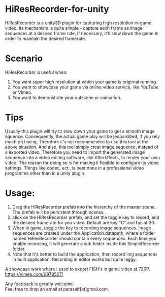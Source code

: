 HiResRecorder-for-unity
=======================

HiResRecorder is a unity3D plugin for capturing high resolution in-game video.
Its mechanism is quite simple - capture each frame as image sequences at a desired frame rate, if necessary, it'll slow down the game in order to maintain the desired framerate.

# Scenario
HiResRecorder is useful when:<br />
1. You want super high resolution at which your game is origirnal running.<br />
2. You want to showcase your game via online video service, like YouTube or Vimeo.<br />
3. You want to demonstrate your cutscene or animation.<br />

# Tips

Usually this plugin will try to slow down your game to get a smooth image squence. Consequently, the actual game play will be jeopardized, if you rely much on timing. Therefore it's not recommended to use this tool at the above situation. And also, this tool simply creat image sequence, instead of a exported video. Therefore you need to import the generated image sequence into a video editing software, like AfterEffects, to render your own video. The reason for doing so is for making it flexible to configure its video settings. Things like codec, ect., is best done in a professional video programme other than in a unity plugin.

# Usage:
1. Drag the HiResRecorder prefab into the hierarchy of the master scene. The prefab will be persistent through scenes.<br />
2. click on the HiResRecorder prefab, and set the toggle key to record, and the desired framerate for you video. Default are key "C" and fps at 30.<br />
3. When in game, toggle the key to recording image sequences. Image sequences are created under the Application.datapath, where a folder named HiResRecorder should contain every sequences. Each time you enable recording, it will generate a sub folder inside this SimpleRecorder folder.<br />
4. Note that it's better to build the application, then record img sequences in built application. Recording in editor works but quite laggy.<br />

A showcase work where I used to export FISH's in game video at 720P.<br />
https://vimeo.com/69785071 <br />

Any feedback is greatly welcome.<br />
Feel free to drop an email at paraself[at]gmail.com.

